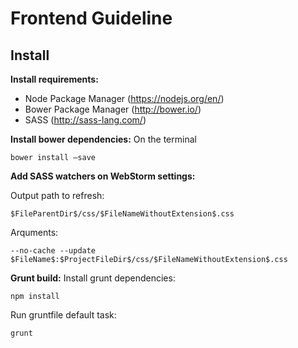 # Frontend Guideline #

## Install ##

**Install requirements:**

* Node Package Manager (https://nodejs.org/en/)
* Bower Package Manager (http://bower.io/)
* SASS (http://sass-lang.com/)


**Install bower dependencies:**
On the terminal

    bower install —save

**Add SASS watchers on WebStorm settings:**

Output path to refresh:

    $FileParentDir$/css/$FileNameWithoutExtension$.css

Arquments:

    --no-cache --update $FileName$:$ProjectFileDir$/css/$FileNameWithoutExtension$.css
    
    
**Grunt build:**
Install grunt dependencies:

    npm install

Run gruntfile default task:

    grunt
